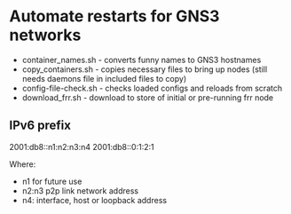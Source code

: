 
# Automate restarts for GNS3 networks

- container_names.sh - converts funny names to GNS3 hostnames
- copy_containers.sh - copies necessary files to bring up nodes (still needs daemons file in included files to copy)
- config-file-check.sh - checks loaded configs and reloads from scratch
- download_frr.sh - download to store of initial or pre-running frr node

## IPv6 prefix
2001:db8::n1:n2:n3:n4
2001:db8::0:1:2:1

Where:
- n1 for future use
- n2:n3 p2p link network address
- n4: interface, host or loopback address